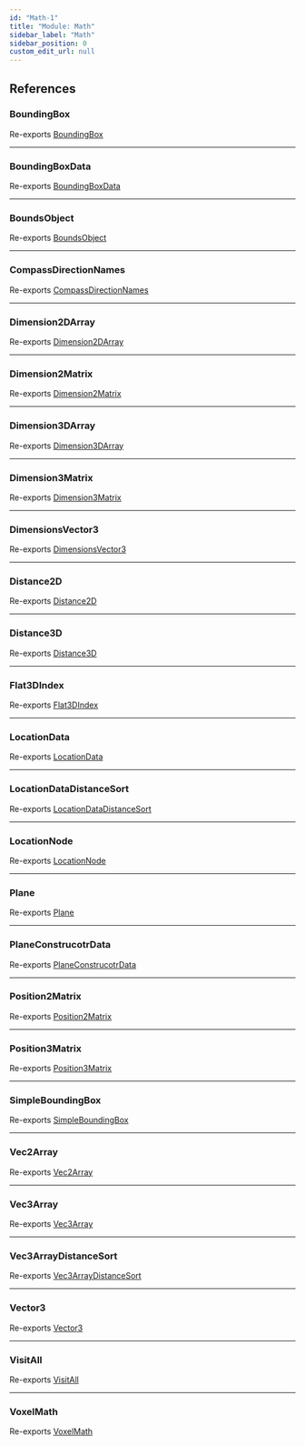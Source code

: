 ```yaml
---
id: "Math-1"
title: "Module: Math"
sidebar_label: "Math"
sidebar_position: 0
custom_edit_url: null
---
```


## References

### BoundingBox

Re-exports [BoundingBox](../classes/Math_Classes_BoundingBox.BoundingBox.md)

___

### BoundingBoxData

Re-exports [BoundingBoxData](Math_Classes_BoundingBox.md#boundingboxdata)

___

### BoundsObject

Re-exports [BoundsObject](Math_Types_Math_types.md#boundsobject)

___

### CompassDirectionNames

Re-exports [CompassDirectionNames](Math_Types_Math_types.md#compassdirectionnames)

___

### Dimension2DArray

Re-exports [Dimension2DArray](Math_Types_Math_types.md#dimension2darray)

___

### Dimension2Matrix

Re-exports [Dimension2Matrix](Math_Types_Math_types.md#dimension2matrix)

___

### Dimension3DArray

Re-exports [Dimension3DArray](Math_Types_Math_types.md#dimension3darray)

___

### Dimension3Matrix

Re-exports [Dimension3Matrix](Math_Types_Math_types.md#dimension3matrix)

___

### DimensionsVector3

Re-exports [DimensionsVector3](Math_Types_Math_types.md#dimensionsvector3)

___

### Distance2D

Re-exports [Distance2D](Math_Functions_Distance2d.md#distance2d)

___

### Distance3D

Re-exports [Distance3D](Math_Functions_Distance3d.md#distance3d)

___

### Flat3DIndex

Re-exports [Flat3DIndex](../classes/Math_Flat3DIndex.Flat3DIndex.md)

___

### LocationData

Re-exports [LocationData](Math_Spaces_VoxelSpaces_types.md#locationdata)

___

### LocationDataDistanceSort

Re-exports [LocationDataDistanceSort](Math_Functions_DistnaceSort.md#locationdatadistancesort)

___

### LocationNode

Re-exports [LocationNode](Math_Spaces_VoxelSpaces_types.md#locationnode)

___

### Plane

Re-exports [Plane](../classes/Math_Classes_Plane.Plane.md)

___

### PlaneConstrucotrData

Re-exports [PlaneConstrucotrData](Math_Classes_Plane.md#planeconstrucotrdata)

___

### Position2Matrix

Re-exports [Position2Matrix](Math_Types_Math_types.md#position2matrix)

___

### Position3Matrix

Re-exports [Position3Matrix](Math_Types_Math_types.md#position3matrix)

___

### SimpleBoundingBox

Re-exports [SimpleBoundingBox](../classes/Math_Classes_SimpleBoundingBox.SimpleBoundingBox.md)

___

### Vec2Array

Re-exports [Vec2Array](Math_Types_Math_types.md#vec2array)

___

### Vec3Array

Re-exports [Vec3Array](Math_Types_Math_types.md#vec3array)

___

### Vec3ArrayDistanceSort

Re-exports [Vec3ArrayDistanceSort](Math_Functions_DistnaceSort.md#vec3arraydistancesort)

___

### Vector3

Re-exports [Vector3](../classes/Math_Classes_Vector3.Vector3.md)

___

### VisitAll

Re-exports [VisitAll](Math_Functions_VisitAll.md#visitall)

___

### VoxelMath

Re-exports [VoxelMath](Math_VoxelMath.md#voxelmath-1)
